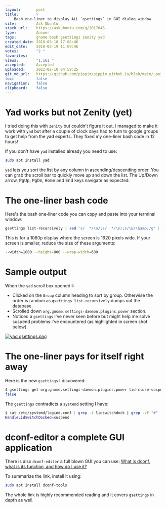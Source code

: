 ```yaml
---
layout:       post
title:        >
    Bash one-liner to display ALL `gsettings` in GUI dialog window
site:         Ask Ubuntu
stack_url:    https://askubuntu.com/q/1017046
type:         Answer
tags:         gnome bash gsettings zenity yad
created_date: 2018-03-18 17:08:46
edit_date:    2018-03-19 11:09:46
votes:        "2 "
favorites:    
views:        "1,161 "
accepted:     Accepted
uploaded:     2022-02-10 04:59:25
git_md_url:   https://github.com/pippim/pippim.github.io/blob/main/_posts/2018/2018-03-18-Bash-one-liner-to-display-ALL-_gsettings_-in-GUI-dialog-window.md
toc:          false
navigation:   false
clipboard:    false
---
```


# Yad works but not Zenity (yet)



I tried doing this with `zenity` but couldn't figure it out. I managed to make it work with `yad` but after a couple of clock days had to turn to google groups to get help from the yad experts. They fixed my one-liner bash code in 12 hours!

If you don't have `yad` installed already you need to use:

``` bash
sudo apt install yad
```

`yad` lets you sort the list by any column in ascending/descending order. You can grab the scroll bar to quickly move up and down the list. The Up/Down arrow, <kbd>PgUp</kbd>, <kbd>PgDn</kbd>, <kbd>Home</kbd> and <kbd>End</kbd> keys navigate as expected.

# The one-liner bash code

Here's the bash one-liner code you can copy and paste into your terminal window:

``` bash
gsettings list-recursively | sed 's/  */\n/;s/  */\n/;s/\&/\&amp;/g' | yad --list --title "gsettings" --item-seperator='\n' --width=1800 --height=800 --wrap-width=600 --column=Group --column=Key --column=Setting --no-markup
```

This is for a 1080p display where the screen is 1920 pixels wide. If your screen is smaller, reduce the size of these arguments:

``` bash
--width=1800 --height=800 --wrap-width=600
```

# Sample output

When the `yad` scroll box opened I:

- Clicked on the `Group` column heading to sort by group. Otherwise the order is random as `gsettings list-recursively` dumps out the database.
- Scrolled down `org.gnome.settings-daemon.plugins.power` section.
- Noticed a `gsettings` I've never seen before but might help me solve suspend problems I've encountered (as highlighted in screen shot below)

[![yad gsettings.png][1]][1]

# The one-liner pays for itself right away

Here is the new `gsettings` I discovered:

``` bash
$ gsettings get org.gnome.settings-daemon.plugins.power lid-close-suspend-with-external-monitor
false
```

The `gsettings` contradicts a `systemd` setting I have:

``` bash
$ cat /etc/systemd/logind.conf | grep -i lidswitchdock | grep -vF "#"
HandleLidSwitchDocked=suspend
```

# dconf-editor a complete GUI application

There is also `dconf-editor` a full blown GUI you can use: [What is dconf, what is its function, and how do I use it?][3]

To summarize the link, install it using:

``` bash
sudo apt install dconf-tools
```

The whole link is highly recommended reading and it covers `gsettings` in depth as well.

  [1]: https://i.stack.imgur.com/c4Bfp.png
  [2]: https://askubuntu.com/questions/828486/systemd-suspends-system-but-upon-resume-kernel-then-enters-sleep-and-wake-up
  [3]: https://askubuntu.com/questions/22313/what-is-dconf-what-is-its-function-and-how-do-i-use-it

